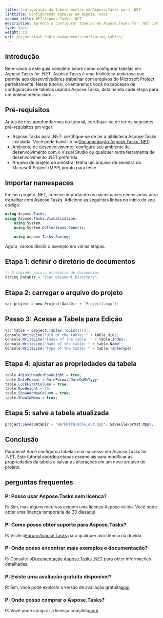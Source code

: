 ```yaml
---
title: Configuração da tabela mestre em Aspose.Tasks para .NET
linktitle: Configurando tabelas em Aspose.Tasks
second_title: API Aspose.Tasks .NET
description: Aprenda a configurar tabelas em Aspose.Tasks for .NET com este guia passo a passo. Aprimore sua experiência de gerenciamento de projetos sem esforço.
type: docs
weight: 10
url: /pt/net/task-table-management/configuring-tables/
---
```

## Introdução
Bem-vindo a este guia completo sobre como configurar tabelas em Aspose.Tasks for .NET. Aspose.Tasks é uma biblioteca poderosa que permite aos desenvolvedores trabalhar com arquivos do Microsoft Project perfeitamente. Neste tutorial, orientaremos você no processo de configuração de tabelas usando Aspose.Tasks, detalhando cada etapa para um entendimento claro.
## Pré-requisitos
Antes de nos aprofundarmos no tutorial, certifique-se de ter os seguintes pré-requisitos em vigor:
- Aspose.Tasks para .NET: certifique-se de ter a biblioteca Aspose.Tasks instalada. Você pode baixá-lo no[Documentação Aspose.Tasks .NET](https://reference.aspose.com/tasks/net/).
- Ambiente de desenvolvimento: configure seu ambiente de desenvolvimento com o Visual Studio ou qualquer outra ferramenta de desenvolvimento .NET preferida.
- Arquivo de projeto de amostra: tenha um arquivo de amostra do Microsoft Project (MPP) pronto para teste.
## Importar namespaces
Em seu projeto .NET, comece importando os namespaces necessários para trabalhar com Aspose.Tasks. Adicione as seguintes linhas no início do seu código:
```csharp
using Aspose.Tasks;
using Aspose.Tasks.Visualization;
    using System;
    using System.Collections.Generic;
    
    using Aspose.Tasks.Saving;
```
Agora, vamos dividir o exemplo em várias etapas.
## Etapa 1: definir o diretório de documentos
```csharp
// O caminho para o diretório de documentos.
String DataDir = "Your Document Directory";
```
## Etapa 2: carregar o arquivo do projeto
```csharp
var project = new Project(DataDir + "Project1.mpp");
```
## Passo 3: Acesse a Tabela para Edição
```csharp
var table = project.Tables.ToList()[0];
Console.WriteLine("Uid of the table: " + table.Uid);
Console.WriteLine("Index of the table: " + table.Index);
Console.WriteLine("Name of the table: " + table.Name);
Console.WriteLine("Type of the table: " + table.TableType);
```
## Etapa 4: ajustar as propriedades da tabela
```csharp
table.AdjustHeaderRowHeight = true;
table.DateFormat = DateFormat.DateDdMmYyyy;
table.LockFirstColumn = true;
table.RowHeight = 10;
table.ShowAddNewColumn = true;
table.ShowInMenu = true;
```
## Etapa 5: salve a tabela atualizada
```csharp
project.Save(DataDir + "WorkWithTable_out.mpp", SaveFileFormat.Mpp);
```
## Conclusão
Parabéns! Você configurou tabelas com sucesso em Aspose.Tasks for .NET. Este tutorial abordou etapas essenciais para modificar as propriedades da tabela e salvar as alterações em um novo arquivo de projeto.
## perguntas frequentes
### P: Posso usar Aspose.Tasks sem licença?
 R: Sim, mas alguns recursos exigem uma licença Aspose válida. Você pode obter uma licença temporária de 30 dias[aqui](https://purchase.aspose.com/temporary-license/).
### P: Como posso obter suporte para Aspose.Tasks?
 R: Visite o[Fórum Aspose.Tasks](https://forum.aspose.com/c/tasks/15) para qualquer assistência ou dúvida.
### P: Onde posso encontrar mais exemplos e documentação?
 R: Consulte o[Documentação Aspose.Tasks .NET](https://reference.aspose.com/tasks/net/) para obter informações detalhadas.
### P: Existe uma avaliação gratuita disponível?
 R: Sim, você pode explorar a versão de avaliação gratuita[aqui](https://releases.aspose.com/).
### P: Onde posso comprar o Aspose.Tasks?
 R: Você pode comprar a licença completa[aqui](https://purchase.aspose.com/buy).